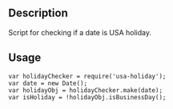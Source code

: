 ## Description
Script for checking if a date is USA holiday.

## Usage

```
var holidayChecker = require('usa-holiday');
var date = new Date();
var holidayObj = holidayChecker.make(date);
var isHoliday = !holidayObj.isBusinessDay();
```

